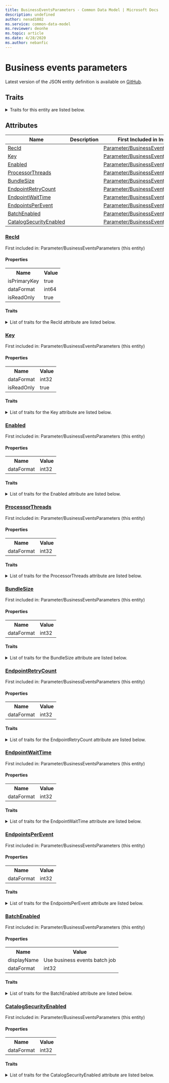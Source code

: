 ```yaml
---
title: BusinessEventsParameters - Common Data Model | Microsoft Docs
description: undefined
author: nenad1002
ms.service: common-data-model
ms.reviewer: deonhe
ms.topic: article
ms.date: 4/28/2020
ms.author: nebanfic
---
```


# Business events parameters

  
 Latest version of the JSON entity definition is available on <a href="https://github.com/Microsoft/CDM/tree/master/schemaDocuments/core/operationsCommon/Tables/System/SystemAdministration/Parameter/BusinessEventsParameters.cdm.json" target="_blank">GitHub</a>.  

## Traits

<details>
<summary>Traits for this entity are listed below.  
</summary>

**is.identifiedBy**  
  names a specifc identity attribute to use with an entity  <table><tr><th>Parameter</th><th>Value</th><th>Data type</th><th>Explanation</th></tr><tr><td>attribute</td><td>[BusinessEventsParameters/(resolvedAttributes)/RecId](#RecId)</td><td>attribute</td><td></td></tr></table>

**is.CDM.entityVersion**  
  <table><tr><th>Parameter</th><th>Value</th><th>Data type</th><th>Explanation</th></tr><tr><td>versionNumber</td><td>"1.0.0"</td><td>string</td><td>semantic version number of the entity</td></tr></table>

**is.application.releaseVersion**  
  <table><tr><th>Parameter</th><th>Value</th><th>Data type</th><th>Explanation</th></tr><tr><td>releaseVersion</td><td>"10.0.13.0"</td><td>string</td><td>semantic version number of the application introducing this entity</td></tr></table>

**is.localized.displayedAs**  
  Holds the list of language specific display text for an object.  <table><tr><th>Parameter</th><th>Value</th><th>Data type</th><th>Explanation</th></tr><tr><td>localizedDisplayText</td><td><table><tr><th>languageTag</th><th>displayText</th></tr><tr><td>en</td><td>Business events parameters</td></tr></table></td><td>entity</td><td>a reference to the constant entity holding the list of localized text</td></tr></table>

</details>

## Attributes

|Name|Description|First Included in Instance|
|---|---|---|
|[RecId](#RecId)||<a href="BusinessEventsParameters.md" target="_blank">Parameter/BusinessEventsParameters</a>|
|[Key](#Key)||<a href="BusinessEventsParameters.md" target="_blank">Parameter/BusinessEventsParameters</a>|
|[Enabled](#Enabled)||<a href="BusinessEventsParameters.md" target="_blank">Parameter/BusinessEventsParameters</a>|
|[ProcessorThreads](#ProcessorThreads)||<a href="BusinessEventsParameters.md" target="_blank">Parameter/BusinessEventsParameters</a>|
|[BundleSize](#BundleSize)||<a href="BusinessEventsParameters.md" target="_blank">Parameter/BusinessEventsParameters</a>|
|[EndpointRetryCount](#EndpointRetryCount)||<a href="BusinessEventsParameters.md" target="_blank">Parameter/BusinessEventsParameters</a>|
|[EndpointWaitTime](#EndpointWaitTime)||<a href="BusinessEventsParameters.md" target="_blank">Parameter/BusinessEventsParameters</a>|
|[EndpointsPerEvent](#EndpointsPerEvent)||<a href="BusinessEventsParameters.md" target="_blank">Parameter/BusinessEventsParameters</a>|
|[BatchEnabled](#BatchEnabled)||<a href="BusinessEventsParameters.md" target="_blank">Parameter/BusinessEventsParameters</a>|
|[CatalogSecurityEnabled](#CatalogSecurityEnabled)||<a href="BusinessEventsParameters.md" target="_blank">Parameter/BusinessEventsParameters</a>|

### <a href=#RecId name="RecId">RecId</a>

First included in: Parameter/BusinessEventsParameters (this entity)  

#### Properties

<table><tr><th>Name</th><th>Value</th></tr><tr><td>isPrimaryKey</td><td>true</td></tr><tr><td>dataFormat</td><td>int64</td></tr><tr><td>isReadOnly</td><td>true</td></tr></table>

#### Traits

<details>
<summary>List of traits for the RecId attribute are listed below.</summary>

**is.dataFormat.integer**  
**is.dataFormat.big**  
**is.identifiedBy**  
names a specifc identity attribute to use with an entity  <table><tr><th>Parameter</th><th>Value</th><th>Data type</th><th>Explanation</th></tr><tr><td>attribute</td><td>[BusinessEventsParameters/(resolvedAttributes)/RecId](#RecId)</td><td>attribute</td><td></td></tr></table>

**is.readOnly**  
**is.dataFormat.integer**  
**is.dataFormat.big**  
</details>

### <a href=#Key name="Key">Key</a>

First included in: Parameter/BusinessEventsParameters (this entity)  

#### Properties

<table><tr><th>Name</th><th>Value</th></tr><tr><td>dataFormat</td><td>int32</td></tr><tr><td>isReadOnly</td><td>true</td></tr></table>

#### Traits

<details>
<summary>List of traits for the Key attribute are listed below.</summary>

**is.dataFormat.integer**  
**is.readOnly**  
**is.dataFormat.integer**  
</details>

### <a href=#Enabled name="Enabled">Enabled</a>

First included in: Parameter/BusinessEventsParameters (this entity)  

#### Properties

<table><tr><th>Name</th><th>Value</th></tr><tr><td>dataFormat</td><td>int32</td></tr></table>

#### Traits

<details>
<summary>List of traits for the Enabled attribute are listed below.</summary>

**is.dataFormat.integer**  
**is.dataFormat.integer**  
</details>

### <a href=#ProcessorThreads name="ProcessorThreads">ProcessorThreads</a>

First included in: Parameter/BusinessEventsParameters (this entity)  

#### Properties

<table><tr><th>Name</th><th>Value</th></tr><tr><td>dataFormat</td><td>int32</td></tr></table>

#### Traits

<details>
<summary>List of traits for the ProcessorThreads attribute are listed below.</summary>

**is.dataFormat.integer**  
**is.dataFormat.integer**  
</details>

### <a href=#BundleSize name="BundleSize">BundleSize</a>

First included in: Parameter/BusinessEventsParameters (this entity)  

#### Properties

<table><tr><th>Name</th><th>Value</th></tr><tr><td>dataFormat</td><td>int32</td></tr></table>

#### Traits

<details>
<summary>List of traits for the BundleSize attribute are listed below.</summary>

**is.dataFormat.integer**  
**is.dataFormat.integer**  
</details>

### <a href=#EndpointRetryCount name="EndpointRetryCount">EndpointRetryCount</a>

First included in: Parameter/BusinessEventsParameters (this entity)  

#### Properties

<table><tr><th>Name</th><th>Value</th></tr><tr><td>dataFormat</td><td>int32</td></tr></table>

#### Traits

<details>
<summary>List of traits for the EndpointRetryCount attribute are listed below.</summary>

**is.dataFormat.integer**  
**is.dataFormat.integer**  
</details>

### <a href=#EndpointWaitTime name="EndpointWaitTime">EndpointWaitTime</a>

First included in: Parameter/BusinessEventsParameters (this entity)  

#### Properties

<table><tr><th>Name</th><th>Value</th></tr><tr><td>dataFormat</td><td>int32</td></tr></table>

#### Traits

<details>
<summary>List of traits for the EndpointWaitTime attribute are listed below.</summary>

**is.dataFormat.integer**  
**is.dataFormat.integer**  
</details>

### <a href=#EndpointsPerEvent name="EndpointsPerEvent">EndpointsPerEvent</a>

First included in: Parameter/BusinessEventsParameters (this entity)  

#### Properties

<table><tr><th>Name</th><th>Value</th></tr><tr><td>dataFormat</td><td>int32</td></tr></table>

#### Traits

<details>
<summary>List of traits for the EndpointsPerEvent attribute are listed below.</summary>

**is.dataFormat.integer**  
**is.dataFormat.integer**  
</details>

### <a href=#BatchEnabled name="BatchEnabled">BatchEnabled</a>

First included in: Parameter/BusinessEventsParameters (this entity)  

#### Properties

<table><tr><th>Name</th><th>Value</th></tr><tr><td>displayName</td><td>Use business events batch job</td></tr><tr><td>dataFormat</td><td>int32</td></tr></table>

#### Traits

<details>
<summary>List of traits for the BatchEnabled attribute are listed below.</summary>

**is.dataFormat.integer**  
**is.localized.displayedAs**  
Holds the list of language specific display text for an object.  <table><tr><th>Parameter</th><th>Value</th><th>Data type</th><th>Explanation</th></tr><tr><td>localizedDisplayText</td><td><table><tr><th>languageTag</th><th>displayText</th></tr><tr><td>en</td><td>Use business events batch job</td></tr></table></td><td>entity</td><td>a reference to the constant entity holding the list of localized text</td></tr></table>

**is.dataFormat.integer**  
</details>

### <a href=#CatalogSecurityEnabled name="CatalogSecurityEnabled">CatalogSecurityEnabled</a>

First included in: Parameter/BusinessEventsParameters (this entity)  

#### Properties

<table><tr><th>Name</th><th>Value</th></tr><tr><td>dataFormat</td><td>int32</td></tr></table>

#### Traits

<details>
<summary>List of traits for the CatalogSecurityEnabled attribute are listed below.</summary>

**is.dataFormat.integer**  
**is.dataFormat.integer**  
</details>
